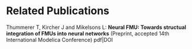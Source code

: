 # Related Publications

Thummerer T, Kircher J and Mikelsons L: __Neural FMU: Towards structual integration of FMUs into neural networks__ (Preprint, accepted 14th International Modelica Conference) pdf|DOI